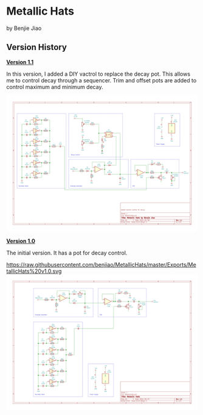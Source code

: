 # Metallic Hats
by Benjie Jiao

## Version History

**[Version 1.1](https://raw.githubusercontent.com/benjiao/MetallicHats/master/Exports/MetallicHats%20v1.1.svg)**

In this version, I added a DIY vactrol to replace the decay pot. This allows me to control decay through a sequencer. Trim and offset pots are added to control maximum and minimum decay.

<img src="./Exports/MetallicHats v1.1.svg">


**[Version 1.0](https://raw.githubusercontent.com/benjiao/MetallicHats/master/Exports/MetallicHats%20v1.0.svg)**

The initial version. It has a pot for decay control.

https://raw.githubusercontent.com/benjiao/MetallicHats/master/Exports/MetallicHats%20v1.0.svg
<img src="./Exports/MetallicHats v1.0.svg">


